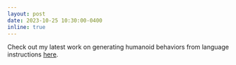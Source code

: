 ```yaml
---
layout: post
date: 2023-10-25 10:30:00-0400
inline: true
---
```


Check out my latest work on generating humanoid behaviors from language instructions <a href="https://www.kniranjankumar.com/words_into_action/" target="blank">here</a>.
